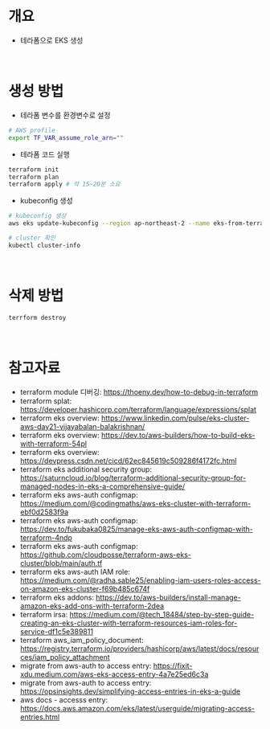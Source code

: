# 개요
* 테라폼으로 EKS 생성

<br>

# 생성 방법

* 테라폼 변수를 환경변수로 설정

```bash
# AWS profile
export TF_VAR_assume_role_arn=""
```

* 테라폼 코드 실행
```bash
terraform init
terraform plan
terraform apply # 약 15~20분 소요
````

* kubeconfig 생성

```bash
# kubeconfig 생성
aws eks update-kubeconfig --region ap-northeast-2 --name eks-from-terraform

# cluster 확인
kubectl cluster-info
```

<br>

# 삭제 방법

```bash
terrform destroy
```

<br>

# 참고자료
* terraform module 디버깅: https://thoeny.dev/how-to-debug-in-terraform
* terraform splat: https://developer.hashicorp.com/terraform/language/expressions/splat
* terraform eks overview: https://www.linkedin.com/pulse/eks-cluster-aws-day21-vijayabalan-balakrishnan/
* terraform eks overview: https://dev.to/aws-builders/how-to-build-eks-with-terraform-54pl
* terraform eks overview: https://devpress.csdn.net/cicd/62ec845619c509286f4172fc.html
* terraform eks additional security group: https://saturncloud.io/blog/terraform-additional-security-group-for-managed-nodes-in-eks-a-comprehensive-guide/
* terraform eks aws-auth configmap: https://medium.com/@codingmaths/aws-eks-cluster-with-terraform-ebf0d2583f9a
* terraform eks aws-auth configmap: https://dev.to/fukubaka0825/manage-eks-aws-auth-configmap-with-terraform-4ndp
* terraform eks aws-auth configmap: https://github.com/cloudposse/terraform-aws-eks-cluster/blob/main/auth.tf
* terraform eks aws-auth IAM role: https://medium.com/@radha.sable25/enabling-iam-users-roles-access-on-amazon-eks-cluster-f69b485c674f
* terraform eks addons: https://dev.to/aws-builders/install-manage-amazon-eks-add-ons-with-terraform-2dea
* terraform irsa: https://medium.com/@tech_18484/step-by-step-guide-creating-an-eks-cluster-with-terraform-resources-iam-roles-for-service-df1c5e389811
* terraform aws_iam_policy_document: https://registry.terraform.io/providers/hashicorp/aws/latest/docs/resources/iam_policy_attachment
* migrate from aws-auth to access entry: https://fixit-xdu.medium.com/aws-eks-access-entry-4a7e25ed6c3a
* migrate from aws-auth to access entry: https://opsinsights.dev/simplifying-access-entries-in-eks-a-guide
* aws docs - accesss entry: https://docs.aws.amazon.com/eks/latest/userguide/migrating-access-entries.html
